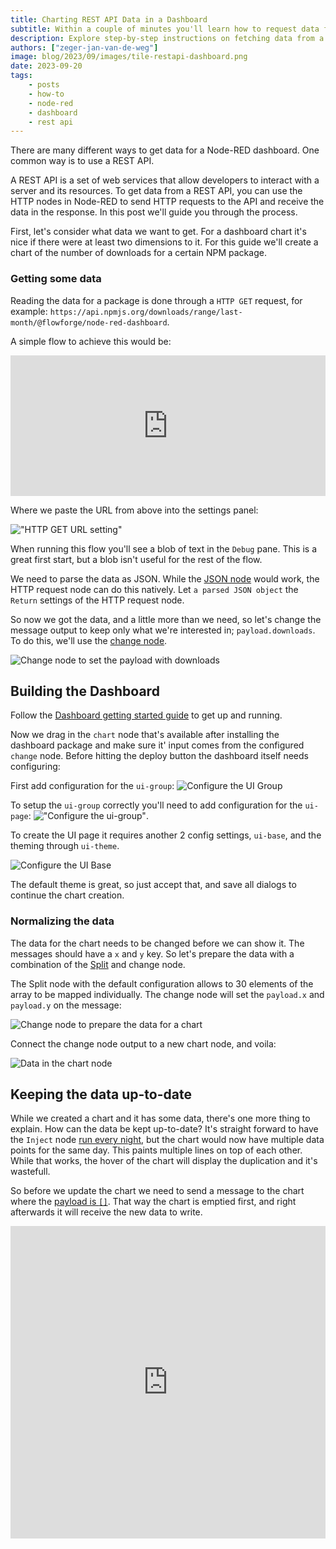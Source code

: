 ```yaml
---
title: Charting REST API Data in a Dashboard
subtitle: Within a couple of minutes you'll learn how to request data from a REST endpoint and build a chart to display data points
description: Explore step-by-step instructions on fetching data from a REST API and crafting a dynamic dashboard chart effortlessly.
authors: ["zeger-jan-van-de-weg"]
image: blog/2023/09/images/tile-restapi-dashboard.png
date: 2023-09-20
tags:
    - posts
    - how-to
    - node-red
    - dashboard
    - rest api
---
```


There are many different ways to get data for a Node-RED dashboard. One common
way is to use a REST API.

A REST API is a set of web services that allow developers to interact with a
server and its resources. To get data from a REST API, you can use the HTTP
nodes in Node-RED to send HTTP requests to the API and receive the data in
the response. In this post we'll guide you through the process.

<!--more-->

First, let's consider what data we want to get. For a dashboard chart it's nice
if there were at least two dimensions to it. For this guide we'll create a chart
of the number of downloads for a certain NPM package.

### Getting some data

Reading the data for a package is done through a `HTTP GET` request, for example:
`https://api.npmjs.org/downloads/range/last-month/@flowforge/node-red-dashboard`.

A simple flow to achieve this would be:

<iframe width="100%" height="225px" src="https://flows.nodered.org/flow/7c2dd3ccde70746a40ef8f5aa58c591c/share?height=100" allow="clipboard-read; clipboard-write" style="border: none;"></iframe>

Where we paste the URL from above into the settings panel:

!["HTTP GET URL setting"](./images/http-get-npmapi.png "HTTP GET URL setting")

When running this flow you'll see a blob of text in the `Debug` pane. This is a
great first start, but a blob isn't useful for the rest of the flow.

We need to parse the data as JSON. While the [JSON node](/node-red/learning-resources/core-nodes/json)
would work, the HTTP request node can do this natively. Let `a parsed JSON object`
the `Return` settings of the HTTP request node.

So now we got the data, and a little more than we need, so let's change the
message output to keep only what we're interested in; `payload.downloads`. To
do this, we'll use the [change node](/node-red/learning-resources/core-nodes/change).

![Change node to set the payload with downloads](./images/change-node-set-downloads-payload.png "Change node to set the payload")

## Building the Dashboard

Follow the [Dashboard getting started guide](/blog/2024/03/dashboard-getting-started/) to get up and running.

Now we drag in the `chart` node that's available after installing the dashboard
package and make sure it' input comes from the configured `change` node. Before
hitting the deploy button the dashboard itself needs configuring:

First add configuration for the `ui-group`: ![Configure the UI Group](./images/dashboard-config-chart.png "Configure the chart")

To setup the `ui-group` correctly you'll need to add configuration for the `ui-page`: !["Configure the ui-group"](./images/dashboard-config-ui-group.png "Configure the UI group").

To create the UI page it requires another 2 config settings, `ui-base`, and the theming through `ui-theme`.

![Configure the UI Base](./images/dashboard-config-ui-base.png)

The default theme is great, so just accept that, and save all dialogs to continue the chart creation.

### Normalizing the data

The data for the chart needs to be changed before we can show it. The messages should have a `x` and `y` key. So let's prepare the data with
a combination of the [Split](/node-red/learning-resources/core-nodes/split) and change node.

The Split node with the default configuration allows to 30 elements of the array
to be mapped individually. The change node will set the `payload.x` and `payload.y`
on the message:

![Change node to prepare the data for a chart](./images/change-node-prepare-data-chart.png "Prepare data for the chart")

Connect the change node output to a new chart node, and voila:

![Data in the chart node](./images/chart-with-data.png)

## Keeping the data up-to-date

While we created a chart and it has some data, there's one more thing to explain.
How can the data be kept up-to-date? It's straight forward to have the `Inject`
node [run every night](/node-red/learning-resources/core-nodes/inject/),
but the chart would now have multiple data points
for the same day. This paints multiple lines on top of each other. While that works,
the hover of the chart will display the duplication and it's wastefull.

So before we update the chart we need to send a message to the chart where the
[payload is `[]`](https://dashboard.flowfuse.com/nodes/widgets/ui-chart.html#removing-data).
That way the chart is emptied first, and right afterwards it will
receive the new data to write.

<iframe width="100%" height="500px" src="https://flows.nodered.org/flow/47f4cda247f2f2e0172ab61c795308bb/share" allow="clipboard-read; clipboard-write" style="border: none;"></iframe>
